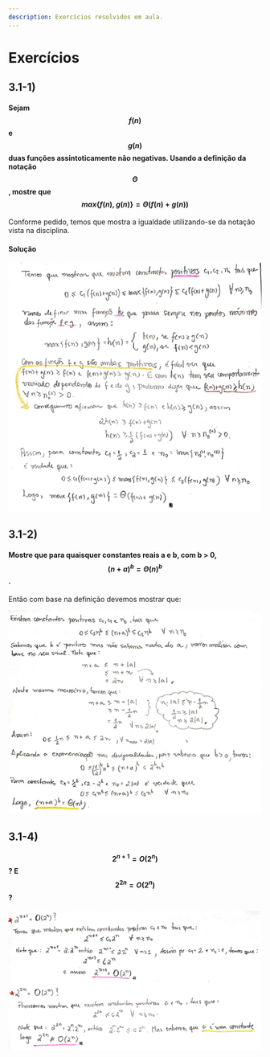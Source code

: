 ```yaml
---
description: Exercícios resolvidos em aula.
---
```


# Exercícios

## 3.1-1\)

#### Sejam $$f(n)$$ e $$g(n)$$ duas funções assintoticamente não negativas. Usando a definição da notação $$\Theta$$ , mostre que $$max\{f(n), g(n)\} = Θ(f(n) + g(n))$$

Conforme pedido, temos que mostra a igualdade utilizando-se da notação vista na disciplina.

#### Solução

![](../.gitbook/assets/exlista.jpg)

## 3.1-2\)

#### Mostre que para quaisquer constantes reais a e b, com b &gt; 0, $$ (n + a)^b = Θ(n)^b$$ .

Então com base na definição devemos mostrar que:

![](../.gitbook/assets/exlista2.jpg)

## 3.1-4\)

#### $$2^{n+1} = O(2^n)$$ ? E $$2^{2n} = O(2^n)$$ ?

![](../.gitbook/assets/exlista3.jpg)

